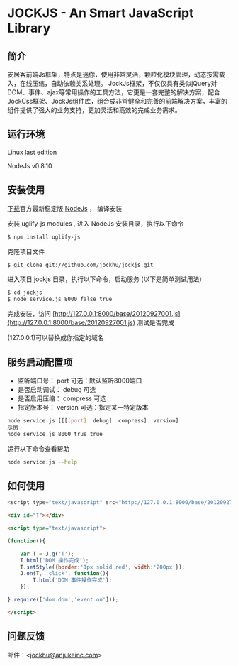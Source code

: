 JOCKJS - An Smart JavaScript Library
=======================================


 简介
--------------------------------------

安居客前端Js框架，特点是迷你，使用非常灵活，颗粒化模块管理，动态按需载入，在线压缩，自动依赖关系处理。
JockJs框架，不仅仅具有类似jQuery对DOM、事件、ajax等常用操作的工具方法，它更是一套完整的解决方案，配合JockCss框架、JockJs组件库，组合成非常健全和完善的前端解决方案，丰富的组件提供了强大的业务支持，更加灵活和高效的完成业务需求。


 运行环境
--------------------------------------

Linux last edition

NodeJs v0.8.10


 安装使用
--------------------------------------

[下载](http://nodejs.org/)官方最新稳定版 [NodeJs](http://nodejs.org/) ， 编译安装


安装 uglify-js modules , 进入 NodeJs 安装目录，执行以下命令

```bash
$ npm install uglify-js
```

克隆项目文件

```bash
$ git clone git://github.com/jockhu/jockjs.git
```

进入项目 jockjs 目录，执行以下命令，启动服务 (以下是简单测试用法）

```bash
$ cd jockjs
$ node service.js 8000 false true
```

完成安装，访问 [http://127.0.0.1:8000/base/20120927001.js](http://127.0.0.1:8000/base/20120927001.js) 测试是否完成

(127.0.0.1)可以替换成你指定的域名


 服务启动配置项
--------------------------------------

 - 监听端口号：    port       可选：默认监听8000端口
 - 是否启动调试：  debug      可选
 - 是否启用压缩：  compress   可选
 - 指定版本号：    version    可选：指定某一特定版本

```bash
node service.js [[[[port]  debug]  compress]  version]
示例
node service.js 8000 true true
```

运行以下命令查看帮助

```bash
node service.js --help
```

 如何使用
--------------------------------------

```js
<script type="text/javascript" src="http://127.0.0.1:8000/base/20120927001.js"></script>
```

```html
<div id="T"></div>

<script type="text/javascript">

(function(){

    var T = J.g('T');
    T.html('DOM 操作完成');
    T.setStyle({border:'1px solid red', width:'200px'});
    J.on(T, 'click', function(){
        T.html('DOM 事件操作完成');
    });

}.require(['dom.dom','event.on']));

</script>
```

 问题反馈
--------------------------------------
邮件：<[jockhu@anjukeinc.com](mailto:jockhu@anjukeinc.com)>
